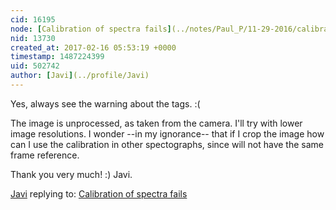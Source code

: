 ```yaml
---
cid: 16195
node: [Calibration of spectra fails](../notes/Paul_P/11-29-2016/calibration-of-spectra-fails)
nid: 13730
created_at: 2017-02-16 05:53:19 +0000
timestamp: 1487224399
uid: 502742
author: [Javi](../profile/Javi)
---
```


   Yes, always see the warning about the tags. :(    

   The image is unprocessed, as taken from the camera. I'll try with lower image resolutions.
   I wonder --in my ignorance-- that if I crop the image how can I use the calibration in other spectographs, since will not have the same frame reference. 

Thank you very much!  :)
Javi.



[Javi](../profile/Javi) replying to: [Calibration of spectra fails](../notes/Paul_P/11-29-2016/calibration-of-spectra-fails)

